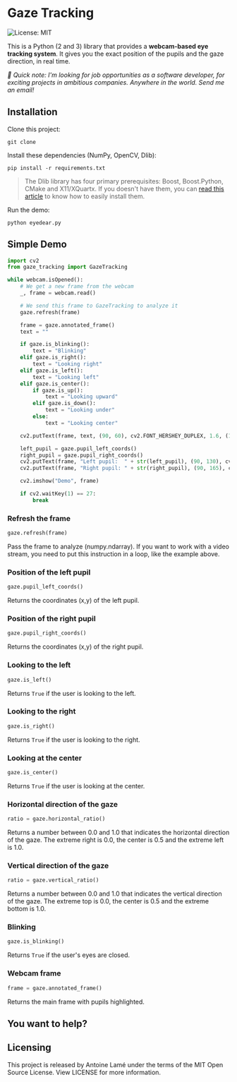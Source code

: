 # Gaze Tracking

![License: MIT](https://img.shields.io/badge/License-MIT-yellow.svg)

This is a Python (2 and 3) library that provides a **webcam-based eye tracking system**. It gives you the exact position of the pupils and the gaze direction, in real time.

_🚀 Quick note: I'm looking for job opportunities as a software developer, for exciting projects in ambitious companies. Anywhere in the world. Send me an email!_

## Installation

Clone this project:

```
git clone 
```

Install these dependencies (NumPy, OpenCV, Dlib):

```
pip install -r requirements.txt
```

> The Dlib library has four primary prerequisites: Boost, Boost.Python, CMake and X11/XQuartx. If you doesn't have them, you can [read this article](https://www.pyimagesearch.com/2017/03/27/how-to-install-dlib/) to know how to easily install them.

Run the demo:

```
python eyedear.py
```

## Simple Demo

```python
import cv2
from gaze_tracking import GazeTracking

while webcam.isOpened():
    # We get a new frame from the webcam
    _, frame = webcam.read()

    # We send this frame to GazeTracking to analyze it
    gaze.refresh(frame)

    frame = gaze.annotated_frame()
    text = ""

    if gaze.is_blinking():
        text = "Blinking"
    elif gaze.is_right():
        text = "Looking right"
    elif gaze.is_left():
        text = "Looking left"
    elif gaze.is_center():
        if gaze.is_up():
            text = "Looking upward"
        elif gaze.is_down():
            text = "Looking under"
        else:
            text = "Looking center"

    cv2.putText(frame, text, (90, 60), cv2.FONT_HERSHEY_DUPLEX, 1.6, (147, 58, 31), 2)

    left_pupil = gaze.pupil_left_coords()
    right_pupil = gaze.pupil_right_coords()
    cv2.putText(frame, "Left pupil:  " + str(left_pupil), (90, 130), cv2.FONT_HERSHEY_DUPLEX, 0.9, (147, 58, 31), 1)
    cv2.putText(frame, "Right pupil: " + str(right_pupil), (90, 165), cv2.FONT_HERSHEY_DUPLEX, 0.9, (147, 58, 31), 1)

    cv2.imshow("Demo", frame)

    if cv2.waitKey(1) == 27:
        break

```

### Refresh the frame

```python
gaze.refresh(frame)
```

Pass the frame to analyze (numpy.ndarray). If you want to work with a video stream, you need to put this instruction in a loop, like the example above.

### Position of the left pupil

```python
gaze.pupil_left_coords()
```

Returns the coordinates (x,y) of the left pupil.

### Position of the right pupil

```python
gaze.pupil_right_coords()
```

Returns the coordinates (x,y) of the right pupil.

### Looking to the left

```python
gaze.is_left()
```

Returns `True` if the user is looking to the left.

### Looking to the right

```python
gaze.is_right()
```

Returns `True` if the user is looking to the right.

### Looking at the center

```python
gaze.is_center()
```

Returns `True` if the user is looking at the center.

### Horizontal direction of the gaze

```python
ratio = gaze.horizontal_ratio()
```

Returns a number between 0.0 and 1.0 that indicates the horizontal direction of the gaze. The extreme right is 0.0, the center is 0.5 and the extreme left is 1.0.

### Vertical direction of the gaze

```python
ratio = gaze.vertical_ratio()
```

Returns a number between 0.0 and 1.0 that indicates the vertical direction of the gaze. The extreme top is 0.0, the center is 0.5 and the extreme bottom is 1.0.

### Blinking

```python
gaze.is_blinking()
```

Returns `True` if the user's eyes are closed.

### Webcam frame

```python
frame = gaze.annotated_frame()
```

Returns the main frame with pupils highlighted.

## You want to help?



## Licensing

This project is released by Antoine Lamé under the terms of the MIT Open Source License. View LICENSE for more information.
